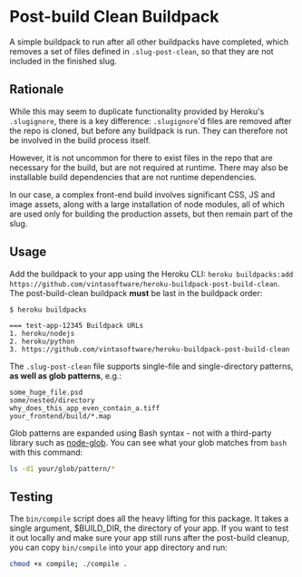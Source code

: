 # Post-build Clean Buildpack

A simple buildpack to run after all other buildpacks have completed,
which removes a set of files defined in `.slug-post-clean`, so that they
are not included in the finished slug.

## Rationale

While this may seem to duplicate functionality provided by Heroku's
`.slugignore`, there is a key difference: `.slugignore`'d files are
removed after the repo is cloned, but before any buildpack is run. They
can therefore not be involved in the build process itself.

However, it is not uncommon for there to exist files in the repo that
are necessary for the build, but are not required at runtime. There may
also be installable build dependencies that are not runtime
dependencies.

In our case, a complex front-end build involves significant CSS, JS and
image assets, along with a large installation of node modules, all of
which are used only for building the production assets, but then remain
part of the slug.

## Usage

Add the buildpack to your app using the Heroku CLI: `heroku buildpacks:add https://github.com/vintasoftware/heroku-buildpack-post-build-clean`. The post-build-clean buildpack **must** be last in the
buildpack order:

```
$ heroku buildpacks

=== test-app-12345 Buildpack URLs
1. heroku/nodejs
2. heroku/python
3. https://github.com/vintasoftware/heroku-buildpack-post-build-clean
```

The `.slug-post-clean` file supports single-file and single-directory patterns, **as well as glob patterns**, e.g.:

```
some_huge_file.psd
some/nested/directory
why_does_this_app_even_contain_a.tiff
your_frontend/build/*.map
```

Glob patterns are expanded using Bash syntax - not with a third-party library such as [node-glob](https://github.com/isaacs/node-glob). You can see what your glob matches from  `bash` with this command:

```bash
ls -d1 your/glob/pattern/*
```

## Testing

The `bin/compile` script does all the heavy lifting for this package. It takes a single argument, $BUILD_DIR, the directory of your app. If you want to test it out locally and make sure your app still runs after the post-build cleanup, you can copy `bin/compile` into your app directory and run:

```bash
chmod +x compile; ./compile .
```
